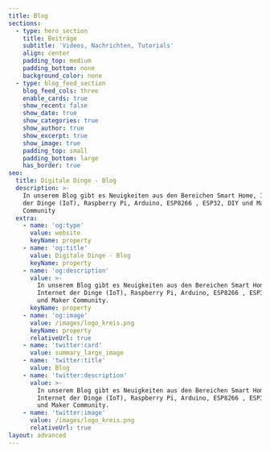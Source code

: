 ```yaml
---
title: Blog
sections:
  - type: hero_section
    title: Beiträge
    subtitle: 'Videos, Nachrichten, Tutorials'
    align: center
    padding_top: medium
    padding_bottom: none
    background_color: none
  - type: blog_feed_section
    blog_feed_cols: three
    enable_cards: true
    show_recent: false
    show_date: true
    show_categories: true
    show_author: true
    show_excerpt: true
    show_image: true
    padding_top: small
    padding_bottom: large
    has_border: true
seo:
  title: Digitale Dinge - Blog
  description: >-
    In unserem Blog gibt es Neuigkeiten aus den Bereichen Smart Home, Internet
    der Dinge (IoT), Raspberry Pi, Arduino, ESP8266 , ESP32, DIY und Maker
    Community
  extra:
    - name: 'og:type'
      value: website
      keyName: property
    - name: 'og:title'
      value: Digitale Dinge - Blog
      keyName: property
    - name: 'og:description'
      value: >-
        In unserem Blog gibt es Neuigkeiten aus den Bereichen Smart Home,
        Internet der Dinge (IoT), Raspberry Pi, Arduino, ESP8266 , ESP32, DIY
        und Maker Community.
      keyName: property
    - name: 'og:image'
      value: /images/logo_kreis.png
      keyName: property
      relativeUrl: true
    - name: 'twitter:card'
      value: summary_large_image
    - name: 'twitter:title'
      value: Blog
    - name: 'twitter:description'
      value: >-
        In unserem Blog gibt es Neuigkeiten aus den Bereichen Smart Home,
        Internet der Dinge (IoT), Raspberry Pi, Arduino, ESP8266 , ESP32, DIY
        und Maker Community.
    - name: 'twitter:image'
      value: /images/logo_kreis.png
      relativeUrl: true
layout: advanced
---
```

